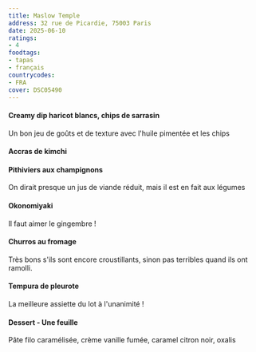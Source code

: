 ```yaml
---
title: Maslow Temple
address: 32 rue de Picardie, 75003 Paris
date: 2025-06-10
ratings:
- 4
foodtags:
- tapas
- français
countrycodes:
- FRA
cover: DSC05490
---
```


#### Creamy dip haricot blancs, chips de sarrasin
Un bon jeu de goûts et de texture avec l'huile pimentée et les chips

#### Accras de kimchi
#### Pithiviers aux champignons
On dirait presque un jus de viande réduit, mais il est en fait aux légumes

#### Okonomiyaki
Il faut aimer le gingembre !

#### Churros au fromage
Très bons s'ils sont encore croustillants, sinon pas terribles quand ils ont ramolli.

#### Tempura de pleurote
La meilleure assiette du lot à l'unanimité !


#### Dessert - Une feuille
Pâte filo caramélisée, crème vanille fumée, caramel citron noir, oxalis